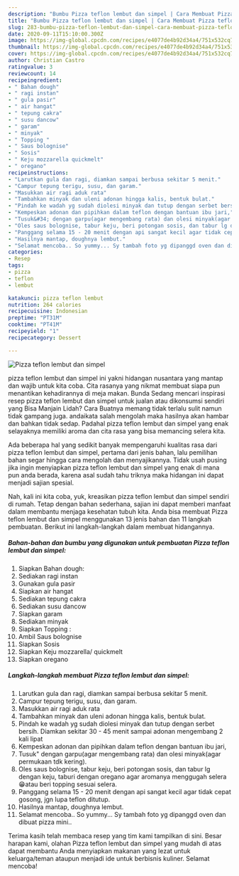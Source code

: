 ```yaml
---
description: "Bumbu Pizza teflon lembut dan simpel | Cara Membuat Pizza teflon lembut dan simpel Yang Enak Dan Mudah"
title: "Bumbu Pizza teflon lembut dan simpel | Cara Membuat Pizza teflon lembut dan simpel Yang Enak Dan Mudah"
slug: 283-bumbu-pizza-teflon-lembut-dan-simpel-cara-membuat-pizza-teflon-lembut-dan-simpel-yang-enak-dan-mudah
date: 2020-09-11T15:10:00.300Z
image: https://img-global.cpcdn.com/recipes/e4077de4b92d34a4/751x532cq70/pizza-teflon-lembut-dan-simpel-foto-resep-utama.jpg
thumbnail: https://img-global.cpcdn.com/recipes/e4077de4b92d34a4/751x532cq70/pizza-teflon-lembut-dan-simpel-foto-resep-utama.jpg
cover: https://img-global.cpcdn.com/recipes/e4077de4b92d34a4/751x532cq70/pizza-teflon-lembut-dan-simpel-foto-resep-utama.jpg
author: Christian Castro
ratingvalue: 3
reviewcount: 14
recipeingredient:
- " Bahan dough"
- " ragi instan"
- " gula pasir"
- " air hangat"
- " tepung cakra"
- " susu dancow"
- " garam"
- " minyak"
- " Topping "
- " Saus bolognise"
- " Sosis"
- " Keju mozzarella quickmelt"
- " oregano"
recipeinstructions:
- "Larutkan gula dan ragi, diamkan sampai berbusa sekitar 5 menit."
- "Campur tepung terigu, susu, dan garam."
- "Masukkan air ragi aduk rata"
- "Tambahkan minyak dan uleni adonan hingga kalis, bentuk bulat."
- "Pindah ke wadah yg sudah diolesi minyak dan tutup dengan serbet bersih. Diamkan sekitar 30 - 45 menit sampai adonan mengembang 2 kali lipat"
- "Kempeskan adonan dan pipihkan dalam teflon dengan bantuan ibu jari,"
- "Tusuk&#34; dengan garpu(agar mengembang rata) dan olesi minyak(agar permukaan tdk kering)."
- "Oles saus bolognise, tabur keju, beri potongan sosis, dan tabur lg dengan keju, taburi dengan oregano agar aromanya menggugah selera 😁atau beri topping sesuai selera."
- "Panggang selama 15 - 20 menit dengan api sangat kecil agar tidak cepat gosong, jgn lupa teflon ditutup."
- "Hasilnya mantap, doughnya lembut."
- "Selamat mencoba.. So yummy... Sy tambah foto yg dipanggd oven dan dibuat pizza mini.."
categories:
- Resep
tags:
- pizza
- teflon
- lembut

katakunci: pizza teflon lembut 
nutrition: 264 calories
recipecuisine: Indonesian
preptime: "PT31M"
cooktime: "PT41M"
recipeyield: "1"
recipecategory: Dessert

---
```



![Pizza teflon lembut dan simpel](https://img-global.cpcdn.com/recipes/e4077de4b92d34a4/751x532cq70/pizza-teflon-lembut-dan-simpel-foto-resep-utama.jpg)


pizza teflon lembut dan simpel ini yakni hidangan nusantara yang mantap dan wajib untuk kita coba. Cita rasanya yang nikmat membuat siapa pun menantikan kehadirannya di meja makan.
Bunda Sedang mencari inspirasi resep pizza teflon lembut dan simpel untuk jualan atau dikonsumsi sendiri yang Bisa Manjain Lidah? Cara Buatnya memang tidak terlalu sulit namun tidak gampang juga. andaikata salah mengolah maka hasilnya akan hambar dan bahkan tidak sedap. Padahal pizza teflon lembut dan simpel yang enak selayaknya memiliki aroma dan cita rasa yang bisa memancing selera kita.



Ada beberapa hal yang sedikit banyak mempengaruhi kualitas rasa dari pizza teflon lembut dan simpel, pertama dari jenis bahan, lalu pemilihan bahan segar hingga cara mengolah dan menyajikannya. Tidak usah pusing jika ingin menyiapkan pizza teflon lembut dan simpel yang enak di mana pun anda berada, karena asal sudah tahu triknya maka hidangan ini dapat menjadi sajian spesial.


Nah, kali ini kita coba, yuk, kreasikan pizza teflon lembut dan simpel sendiri di rumah. Tetap dengan bahan sederhana, sajian ini dapat memberi manfaat dalam membantu menjaga kesehatan tubuh kita. Anda bisa membuat Pizza teflon lembut dan simpel menggunakan 13 jenis bahan dan 11 langkah pembuatan. Berikut ini langkah-langkah dalam membuat hidangannya.

<!--inarticleads1-->

##### Bahan-bahan dan bumbu yang digunakan untuk pembuatan Pizza teflon lembut dan simpel:

1. Siapkan  Bahan dough:
1. Sediakan  ragi instan
1. Gunakan  gula pasir
1. Siapkan  air hangat
1. Sediakan  tepung cakra
1. Sediakan  susu dancow
1. Siapkan  garam
1. Sediakan  minyak
1. Siapkan  Topping :
1. Ambil  Saus bolognise
1. Siapkan  Sosis
1. Siapkan  Keju mozzarella/ quickmelt
1. Siapkan  oregano




<!--inarticleads2-->

##### Langkah-langkah membuat Pizza teflon lembut dan simpel:

1. Larutkan gula dan ragi, diamkan sampai berbusa sekitar 5 menit.
1. Campur tepung terigu, susu, dan garam.
1. Masukkan air ragi aduk rata
1. Tambahkan minyak dan uleni adonan hingga kalis, bentuk bulat.
1. Pindah ke wadah yg sudah diolesi minyak dan tutup dengan serbet bersih. Diamkan sekitar 30 - 45 menit sampai adonan mengembang 2 kali lipat
1. Kempeskan adonan dan pipihkan dalam teflon dengan bantuan ibu jari,
1. Tusuk&#34; dengan garpu(agar mengembang rata) dan olesi minyak(agar permukaan tdk kering).
1. Oles saus bolognise, tabur keju, beri potongan sosis, dan tabur lg dengan keju, taburi dengan oregano agar aromanya menggugah selera 😁atau beri topping sesuai selera.
1. Panggang selama 15 - 20 menit dengan api sangat kecil agar tidak cepat gosong, jgn lupa teflon ditutup.
1. Hasilnya mantap, doughnya lembut.
1. Selamat mencoba.. So yummy... Sy tambah foto yg dipanggd oven dan dibuat pizza mini..




Terima kasih telah membaca resep yang tim kami tampilkan di sini. Besar harapan kami, olahan Pizza teflon lembut dan simpel yang mudah di atas dapat membantu Anda menyiapkan makanan yang lezat untuk keluarga/teman ataupun menjadi ide untuk berbisnis kuliner. Selamat mencoba!
